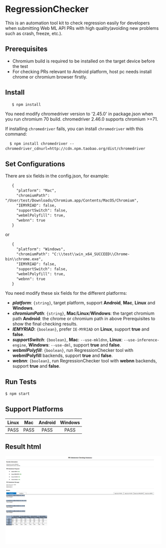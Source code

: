 # RegressionChecker
This is an automation tool kit to check regression easily for developers when submitting Web ML API PRs with high quality(avoiding new problems such as crash, freeze, etc.).

## Prerequisites
* Chromium build is required to be installed on the target device before the test
* For checking PRs relevant to Android platform, host pc needs install chrome or chromium browser firstly.

## Install
```sh
   $ npm install
```
   You need modify chromedriver version to '2.45.0' in package.json when you run chromium 70 build. chromedriver 2.46.0 supports chromium >=71.

   If installing `chromedriver` fails, you can install `chromedriver` with this command:

      $ npm install chromedriver --chromedriver_cdnurl=http://cdn.npm.taobao.org/dist/chromedriver

## Set Configurations
   There are six fields in the config.json, for example:
```
   {
     "platform": "Mac",
     "chromiumPath": "/User/test/Downloads/Chromium.app/Contents/MacOS/Chromium",
     "IEMYRIAD": false,
     "supportSwitch": false,
     "webmlPolyfill": true,
     "webnn": true
   }
```
   or
```
   {
     "platform": "Windows",
     "chromiumPath": "C:\\test\\win_x64_SUCCEED\\Chrome-bin\\chrome.exe",
     "IEMYRIAD": false,
     "supportSwitch": false,
     "webmlPolyfill": true,
     "webnn": true
   }
```
   You need modify these six fields for the different platforms:
   + **_platform_**: `{string}`, target platform, support **Android**, **Mac**, **Linux** and **Windows**.
   + **_chromiumPath_**: `{string}`, **Mac**/**Linux**/**Windows**: the target chromium path   **Android**: the chrome or chromium path in above Prerequisites to show the final checking results.
   + **_IEMYRIAD_**: `{boolean}`, prefer `IE-MYRIAD` on **Linux**, support **true** and **false**.
   + **_supportSwitch_**: `{boolean}`, **Mac**: `--use-mkldnn`, **Linux**: `--use-inference-engine`, **Windows**: `--use-dml`, support **true** and **false**.
   + **_webmlPolyfill_**: `{boolean}`, run RegressionChecker tool with **webmlPolyfill** backends, support **true** and **false**.
   + **_webnn_**: `{boolean}`, run RegressionChecker tool with **webnn** backends, support **true** and **false**.

## Run Tests

```sh
$ npm start
```

## Support Platforms

|  Linux  |   Mac   |  Android  |  Windows  |
|  :---:  |  :---:  |   :---:   |   :---:   |
|  PASS   |   PASS  |    PASS   |    PASS   |

## Result html

![result-html](./baseline/result-html.png)
